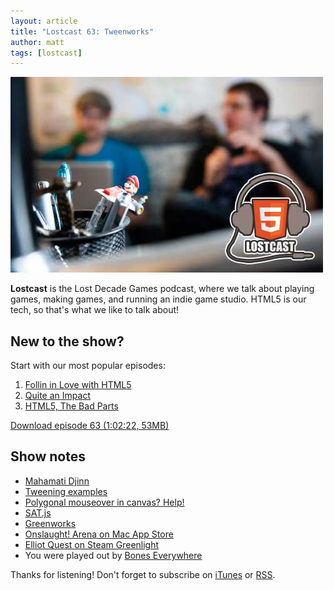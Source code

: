 ```yaml
---
layout: article
title: "Lostcast 63: Tweenworks"
author: matt
tags: [lostcast]
---
```

<div class="full-frame">
	<img alt="Lostcast gamedev podcast" src="/media/images/lostcast/splash.jpg" width="500" height="313">
</div>

**Lostcast** is the Lost Decade Games podcast, where we talk about playing games, making games, and running an indie game studio. HTML5 is our tech, so that's what we like to talk about!

## New to the show?

Start with our most popular episodes:

1. [Follin in Love with HTML5](/lostcast-54/)
1. [Quite an Impact](/lostcast-episode-14-quite-an-impact/)
1. [HTML5, The Bad Parts](/lostcast-episode-7-html5-the-bad-parts/)

<a class="download-podcast" href="http://media.lostdecadegames.com/lostcast/lostcast_63.mp3">
	Download episode 63 (1:02:22, 53MB)
</a>

## Show notes

* [Mahamati Djinn](http://gatherer.wizards.com/Pages/Card/Details.aspx?multiverseid=228263)
* [Tweening examples](http://easings.net/)
* [Polygonal mouseover in canvas? Help!](http://forum.lostdecadegames.com/topic/165/polygonal-mouseover-in-canvas-help)
* [SAT.js](https://github.com/jriecken/sat-js)
* [Greenworks](https://github.com/greenheartgames/greenworks)
* [Onslaught! Arena on Mac App Store](https://itunes.apple.com/us/app/onslaught-arena/id418268106)
* [Elliot Quest on Steam Greenlight](http://steamcommunity.com/sharedfiles/filedetails/?id=150280393)
* You were played out by [Bones Everywhere](http://joshuamorse.bandcamp.com/track/bones-everywhere-cemetery)

Thanks for listening! Don't forget to subscribe on [iTunes](http://itunes.apple.com/us/podcast/lostcast/id481950724) or [RSS](/lostcast.xml).
